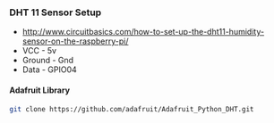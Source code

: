### DHT 11 Sensor Setup

* http://www.circuitbasics.com/how-to-set-up-the-dht11-humidity-sensor-on-the-raspberry-pi/
* VCC - 5v
* Ground - Gnd
* Data - GPIO04

#### Adafruit Library

```bash
git clone https://github.com/adafruit/Adafruit_Python_DHT.git
```

